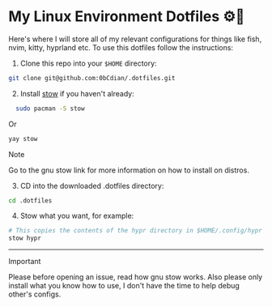 # My Linux Environment Dotfiles ⚙️🐧

Here's where I will store all of my relevant configurations for things like fish,
nvim, kitty, hyprland etc. To use this dotfiles follow the instructions:

1. Clone this repo into your `$HOME` directory:

```bash
git clone git@github.com:0bCdian/.dotfiles.git
```

2. Install [stow](https://www.gnu.org/software/stow/) if you haven't already:

```bash
  sudo pacman -S stow
```

Or

```bash
yay stow
```

> [!NOTE]
> Go to the gnu stow link for more information on how to install on distros.

3. CD into the downloaded .dotfiles directory:

```bash
cd .dotfiles
```

4. Stow what you want, for example:

```bash
# This copies the contents of the hypr directory in $HOME/.config/hypr
stow hypr
```

---

> [!IMPORTANT]
> Please before opening an issue, read how gnu stow works.
> Also please only install what you know how to use,
> I don't have the time to help debug other's configs.
